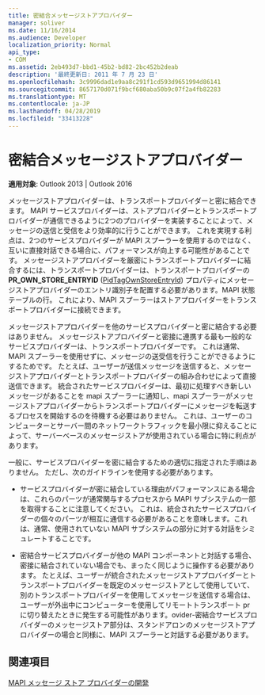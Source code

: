 ```yaml
---
title: 密結合メッセージストアプロバイダー
manager: soliver
ms.date: 11/16/2014
ms.audience: Developer
localization_priority: Normal
api_type:
- COM
ms.assetid: 2eb493d7-bbd1-45b2-bd82-2bc452b2deab
description: '最終更新日: 2011 年 7 月 23 日'
ms.openlocfilehash: 3c9996dad1e9aa8c291f1cd593d9651994d86141
ms.sourcegitcommit: 8657170d071f9bcf680aba50b9c07f2a4fb82283
ms.translationtype: MT
ms.contentlocale: ja-JP
ms.lasthandoff: 04/28/2019
ms.locfileid: "33413228"
---
```

# <a name="tightly-coupled-message-store-providers"></a>密結合メッセージストアプロバイダー

  
  
**適用対象**: Outlook 2013 | Outlook 2016 
  
メッセージストアプロバイダーは、トランスポートプロバイダーと密に結合できます。 MAPI サービスプロバイダーは、ストアプロバイダーとトランスポートプロバイダーが通信できるように2つのプロバイダーを実装することによって、メッセージの送信と受信をより効率的に行うことができます。 これを実現する利点は、2つのサービスプロバイダーが MAPI スプーラーを使用するのではなく、互いに直接対話できる場合に、パフォーマンスが向上する可能性があることです。 メッセージストアプロバイダーを厳密にトランスポートプロバイダーに結合するには、トランスポートプロバイダーは、トランスポートプロバイダーの**PR_OWN_STORE_ENTRYID** ([PidTagOwnStoreEntryId](pidtagownstoreentryid-canonical-property.md)) プロパティにメッセージストアプロバイダーのエントリ識別子を配置する必要があります。MAPI 状態テーブルの行。 これにより、MAPI スプーラーはストアプロバイダーをトランスポートプロバイダーに接続できます。
  
メッセージストアプロバイダーを他のサービスプロバイダーと密に結合する必要はありません。 メッセージストアプロバイダーと密接に連携する最も一般的なサービスプロバイダーは、トランスポートプロバイダーです。 これは通常、MAPI スプーラーを使用せずに、メッセージの送受信を行うことができるようにするためです。 たとえば、ユーザーが送信メッセージを送信すると、メッセージストアプロバイダーとトランスポートプロバイダーの組み合わせによって直接送信できます。 統合されたサービスプロバイダーは、最初に処理すべき新しいメッセージがあることを mapi スプーラーに通知し、mapi スプーラーがメッセージストアプロバイダーからトランスポートプロバイダーにメッセージを転送するプロセスを開始するのを待機する必要はありません。 これは、ユーザーのコンピューターとサーバー間のネットワークトラフィックを最小限に抑えることによって、サーバーベースのメッセージストアが使用されている場合に特に利点があります。
  
一般に、サービスプロバイダーを密に結合するための適切に指定された手順はありません。 ただし、次のガイドラインを使用する必要があります。
  
- サービスプロバイダーが密に結合している理由がパフォーマンスにある場合は、これらのパーツが通常関与するプロセスから MAPI サブシステムの一部を取得することに注意してください。 これは、統合されたサービスプロバイダーの個々のパーツが相互に通信する必要があることを意味します。これは、通常、使用されていない MAPI サブシステムの部分に対する対話をシミュレートすることです。
    
- 密結合サービスプロバイダーが他の MAPI コンポーネントと対話する場合、密接に結合されていない場合でも、まったく同じように操作する必要があります。 たとえば、ユーザーが統合されたメッセージストアプロバイダーとトランスポートプロバイダーを既定のメッセージストアとして使用していて、別のトランスポートプロバイダーを使用してメッセージを送信する場合は、ユーザーが外出中にコンピューターを使用してリモートトランスポート pr に切り替えたときに発生する可能性があります。ovider-密結合サービスプロバイダーのメッセージストア部分は、スタンドアロンのメッセージストアプロバイダーの場合と同様に、MAPI スプーラーと対話する必要があります。
    
## <a name="see-also"></a>関連項目



[MAPI メッセージ ストア プロバイダーの開発](developing-a-mapi-message-store-provider.md)

